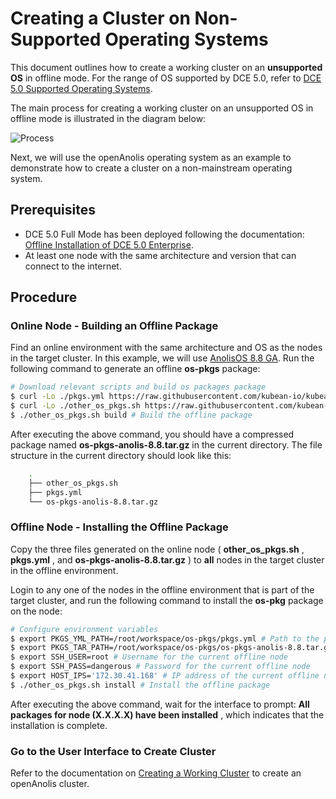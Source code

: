 # Creating a Cluster on Non-Supported Operating Systems

This document outlines how to create a working cluster on an **unsupported OS** in offline mode. For the range of OS supported by DCE 5.0, refer to [DCE 5.0 Supported Operating Systems](../../install/commercial/deploy-requirements.md).

The main process for creating a working cluster on an unsupported OS in offline mode is illustrated in the diagram below:

![Process](https://docs.daocloud.io/daocloud-docs-images/docs/zh/docs/kpanda/images/otherlinux.png)

Next, we will use the openAnolis operating system as an example to demonstrate how to create a cluster on a non-mainstream operating system.

## Prerequisites

- DCE 5.0 Full Mode has been deployed following the documentation: [Offline Installation of DCE 5.0 Enterprise](../../install/commercial/start-install.md).
- At least one node with the same architecture and version that can connect to the internet.

## Procedure

### Online Node - Building an Offline Package

Find an online environment with the same architecture and OS as the nodes in the target cluster. In this example, we will use [AnolisOS 8.8 GA](https://openanolis.cn/download). Run the following command to generate an offline __os-pkgs__ package:

```bash
# Download relevant scripts and build os packages package
$ curl -Lo ./pkgs.yml https://raw.githubusercontent.com/kubean-io/kubean/main/build/os-packages/others/pkgs.yml
$ curl -Lo ./other_os_pkgs.sh https://raw.githubusercontent.com/kubean-io/kubean/main/build/os-packages/others/other_os_pkgs.sh && chmod +x other_os_pkgs.sh
$ ./other_os_pkgs.sh build # Build the offline package
```

After executing the above command, you should have a compressed package named __os-pkgs-anolis-8.8.tar.gz__ in the current directory. The file structure in the current directory should look like this:

```bash
    .
    ├── other_os_pkgs.sh
    ├── pkgs.yml
    └── os-pkgs-anolis-8.8.tar.gz
```

### Offline Node - Installing the Offline Package

Copy the three files generated on the online node ( __other_os_pkgs.sh__ , __pkgs.yml__ , and __os-pkgs-anolis-8.8.tar.gz__ ) to **all** nodes in the target cluster in the offline environment.

Login to any one of the nodes in the offline environment that is part of the target cluster, and run the following command to install the __os-pkg__ package on the node:

```bash
# Configure environment variables
$ export PKGS_YML_PATH=/root/workspace/os-pkgs/pkgs.yml # Path to the pkgs.yml file on the current offline node
$ export PKGS_TAR_PATH=/root/workspace/os-pkgs/os-pkgs-anolis-8.8.tar.gz # Path to the os-pkgs-anolis-8.8.tar.gz file on the current offline node
$ export SSH_USER=root # Username for the current offline node
$ export SSH_PASS=dangerous # Password for the current offline node
$ export HOST_IPS='172.30.41.168' # IP address of the current offline node
$ ./other_os_pkgs.sh install # Install the offline package
```

After executing the above command, wait for the interface to prompt: __All packages for node (X.X.X.X) have been installed__ , which indicates that the installation is complete.

### Go to the User Interface to Create Cluster

Refer to the documentation on [Creating a Working Cluster](../user-guide/clusters/create-cluster.md) to create an openAnolis cluster.
